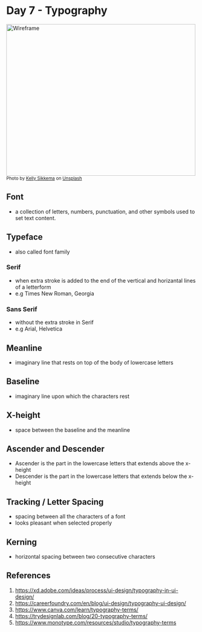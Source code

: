 # Day 7 - Typography

<img src="images/Day7Typography.jpeg" alt="Wireframe" width="500" height="400"/> <br/>
<sub>Photo by <a href="https://unsplash.com/@kellysikkema?utm_source=unsplash&utm_medium=referral&utm_content=creditCopyText">Kelly Sikkema</a> on <a href="https://unsplash.com/?utm_source=unsplash&utm_medium=referral&utm_content=creditCopyText">Unsplash</a></sub>

## Font

- a collection of letters, numbers, punctuation, and other symbols used to set text content.

## Typeface

- also called font family
  
### Serif

- when extra stroke is added to the end of the vertical and horizantal lines of a letterform
- e.g Times New Roman, Georgia
  
### Sans Serif

- without the extra stroke in Serif
- e.g Arial, Helvetica

## Meanline

- imaginary line that rests on top of the body of lowercase letters

## Baseline

- imaginary line upon which the characters rest

## X-height

- space between the baseline and the meanline

## Ascender and Descender

- Ascender is the part in the lowercase letters that extends above the x-height
- Descender is the part in the lowercase letters that extends below the x-height

## Tracking / Letter Spacing

- spacing between all the characters of a font
- looks pleasant when selected properly

## Kerning

- horizontal spacing between two consecutive characters

## References

1. <https://xd.adobe.com/ideas/process/ui-design/typography-in-ui-design/>
2. <https://careerfoundry.com/en/blog/ui-design/typography-ui-design/>
3. <https://www.canva.com/learn/typography-terms/>
4. <https://trydesignlab.com/blog/20-typography-terms/>
5. <https://www.monotype.com/resources/studio/typography-terms>
